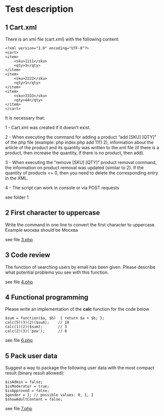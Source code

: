 # Test description
## 1 Cart.xml
There is an xml file (cart.xml) with the following content:
```
<?xml version="1.0" encoding="UTF-8"?>
<cart>
<item>
	<sku>1111</sku>
	<qty>3</qty>
</item>
<item>
	<sku>2222</sku>
	<qty>1</qty>
</item>
<item>
	<sku>3333</sku>
	<qty>44</qty>
</item>
</cart>
```
It is necessary that:

1 - Cart.xml was created if it doesn't exist.

2 - When executing the command for adding a product “add [SKU] [QTY]” of the php file (example: php index.php add 1111 2), information about the article of the product and its quantity was written to the xml file (if there is a product, then increase the quantity, if there is no product, then add).

3 - When executing the “remove [SKU] [QTY]” product removal command, the information on product removal was updated (similar to 2). If the quantity of products <= 0, then you need to delete the corresponding entry in the XML.

4 - The script can work in console or via POST requests

see folder 1

## 2 First character to uppercase
Write the command in one line to convert the first character to uppercase. Example москва should be Москва

see file [3.php](https://github.com/mar4ehk0/test/blob/master/1/3.php)

## 3 Code review
The function of searching users by email has been given. Please describe what potential problems you see with this function.

see file [4.php](https://github.com/mar4ehk0/test/blob/master/1/4.php)

## 4 Functional programming

Please write an implementation of the **calc** function for the code below

```
$sum = function($a, $b)  { return $a + $b; };
calc(5)(3)(2)($sum);    // 10
calc(1)(2)($sum);       // 3
calc(2)(3)('pow');      // 8
```

see file [6.php](https://github.com/mar4ehk0/test/blob/master/1/6.php)

## 5 Pack user data

Suggest a way to package the following user data with the most compact result (binary result allowed):
```
$isAdmin = false;
$isModerator = true;
$isApproved = false;
$gender = 1; // possible values: 0, 1, 2
$showAdultContent = false;
```
see file [7.php](https://github.com/mar4ehk0/test/blob/master/1/7.php)
